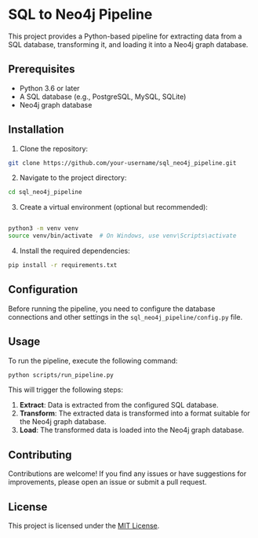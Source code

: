 # SQL to Neo4j Pipeline

This project provides a Python-based pipeline for extracting data from a SQL database, transforming it, and loading it into a Neo4j graph database.

## Prerequisites

- Python 3.6 or later
- A SQL database (e.g., PostgreSQL, MySQL, SQLite)
- Neo4j graph database

## Installation

1. Clone the repository:
 ```bash 
 git clone https://github.com/your-username/sql_neo4j_pipeline.git
 ```
2. Navigate to the project directory:
 ```bash
 cd sql_neo4j_pipeline
 ```
3. Create a virtual environment (optional but recommended):
```bash 

python3 -m venv venv
source venv/bin/activate  # On Windows, use venv\Scripts\activate

```
4. Install the required dependencies:
```bash 
pip install -r requirements.txt
```

## Configuration

Before running the pipeline, you need to configure the database connections and other settings in the `sql_neo4j_pipeline/config.py` file.

## Usage

To run the pipeline, execute the following command:
```bash
python scripts/run_pipeline.py
```
This will trigger the following steps:

1. **Extract**: Data is extracted from the configured SQL database.
2. **Transform**: The extracted data is transformed into a format suitable for the Neo4j graph database.
3. **Load**: The transformed data is loaded into the Neo4j graph database.

## Contributing

Contributions are welcome! If you find any issues or have suggestions for improvements, please open an issue or submit a pull request.

## License

This project is licensed under the [MIT License](LICENSE).